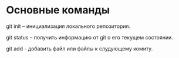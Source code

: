 # Основные команды

git init – инициализация локального репозитория.

git status – получить информацию от git о его текущем состоянии.

git add - добавить файл или файлы к слудующему комиту.